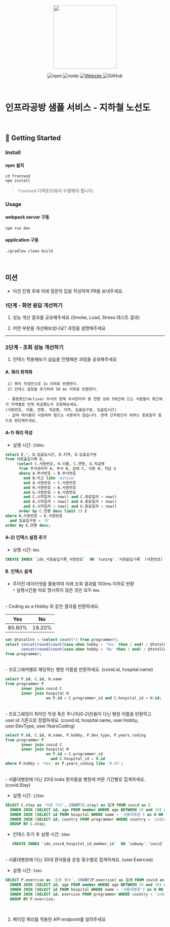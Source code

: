 <p align="center">
    <img width="200px;" src="https://raw.githubusercontent.com/woowacourse/atdd-subway-admin-frontend/master/images/main_logo.png"/>
</p>
<p align="center">
  <img alt="npm" src="https://img.shields.io/badge/npm-%3E%3D%205.5.0-blue">
  <img alt="node" src="https://img.shields.io/badge/node-%3E%3D%209.3.0-blue">
  <a href="https://edu.nextstep.camp/c/R89PYi5H" alt="nextstep atdd">
    <img alt="Website" src="https://img.shields.io/website?url=https%3A%2F%2Fedu.nextstep.camp%2Fc%2FR89PYi5H">
  </a>
  <img alt="GitHub" src="https://img.shields.io/github/license/next-step/atdd-subway-service">
</p>

<br>

# 인프라공방 샘플 서비스 - 지하철 노선도

<br>

## 🚀 Getting Started

### Install
#### npm 설치
```
cd frontend
npm install
```
> `frontend` 디렉토리에서 수행해야 합니다.

### Usage
#### webpack server 구동
```
npm run dev
```
#### application 구동
```
./gradlew clean build
```
<br>

## 미션

* 미션 진행 후에 아래 질문의 답을 작성하여 PR을 보내주세요.

### 1단계 - 화면 응답 개선하기
1. 성능 개선 결과를 공유해주세요 (Smoke, Load, Stress 테스트 결과)

2. 어떤 부분을 개선해보셨나요? 과정을 설명해주세요

---

### 2단계 - 조회 성능 개선하기
1. 인덱스 적용해보기 실습을 진행해본 과정을 공유해주세요
   
#### A. 쿼리 최적화 
```
 1) 쿼리 작성만으로 1s 이하로 반환한다. 
 2) 인덱스 설정을 추가하여 50 ms 이하로 반환한다. 

 - 활동중인(Active) 부서의 현재 부서관리자 중 연봉 상위 5위안에 드는 사람들이 최근에 각 지역별로 언제 퇴실했는지 조회해보세요. 
(사원번호, 이름, 연봉, 직급명, 지역, 입출입구분, 입출입시간) 
 - 급여 테이블의 사용여부 필드는 사용하지 않습니다. 현재 근무중인지 여부는 종료일자 필드로 판단해주세요.
```
   

#### A-1) 쿼리 작성
- 실행 시간:  `250ms`

```sql
select E.*, D.입출입시간, D.지역, D.입출입구분
from 사원출입기록 D,
     (select C.사원번호, H.이름, C.연봉, G.직급명
      from 부서관리자 A, 부서 B, 급여 C, 사원 H, 직급 G
      where A.부서번호 = B.부서번호
        and B.비고 like 'active'
        and A.사원번호 = C.사원번호
        and H.사원번호 = A.사원번호
        and G.사원번호 = A.사원번호
        and C.시작일자 < now() and C.종료일자 > now()
        and A.시작일자 < now() and A.종료일자 > now()
        and G.시작일자 < now() and G.종료일자 > now()
      order by C.연봉 desc limit 5) E
where D.사원번호 = E.사원번호
  and 입출입구분 = 'O'
order by E.연봉 desc;
```
#### A-2) 인덱스 설정 추가
- 실행 시간: `0ms`
```sql
CREATE INDEX `idx_사원출입기록_사원번호`  ON `tuning`.`사원출입기록` (사원번호) COMMENT '' ALGORITHM DEFAULT LOCK DEFAULT
```

#### B. 인덱스 설계


- 주어진 데이터셋을 활용하여 아래 조회 결과를 100ms 이하로 반환
  <br/>
   `*` 실행시간을 따로 명시하지 않은 것은 모두 `0ms`
  
<br/>
  - Coding as a Hobby 와 같은 결과를 반환하세요.

Yes | No
----------|-----------
80.80%	|19.20%
  
```sql
set @totalCnt = (select count(*) from programmer);
select concat(round(count(case when hobby = 'Yes' then 1 end) / @totalCnt * 100, 1), '%') AS Yes,
       concat(round(count(case when hobby = 'No' then 1 end) / @totalCnt * 100, 1), '%') AS No
from programmer;
```

<br/>
- 프로그래머별로 해당하는 병원 이름을 반환하세요. (covid.id, hospital.name)

```sql
select P.id, C.id, H.name
from programmer P
       inner join covid C
       inner join hospital H
                  on P.id = C.programmer_id and C.hospital_id = H.id;
```

<br/>
- 프로그래밍이 취미인 학생 혹은 주니어(0-2년)들이 다닌 병원 이름을 반환하고 user.id 기준으로 정렬하세요. (covid.id, hospital.name, user.Hobby, user.DevType, user.YearsCoding)

```sql
select P.id, C.id, H.name, P.hobby, P.dev_type, P.years_coding
from programmer P
       inner join covid C
       inner join hospital H
                  on P.id = C.programmer_id
                    and C.hospital_id = H.id
where P.hobby = 'Yes' or P.years_coding like '0-2%';
```

<br/>
- 서울대병원에 다닌 20대 India 환자들을 병원에 머문 기간별로 집계하세요. (covid.Stay)

- 실행 시간: `125ms`
```sql
SELECT C.stay as '머문 기간', COUNT(C.stay) as 집계 FROM covid as C 
  INNER JOIN (SELECT id, age FROM member WHERE age BETWEEN 20 and 29) as M ON M.id = C.member_id
  INNER JOIN (SELECT id FROM hospital WHERE name = '서울대병원') as H ON H.id = C.hospital_id
  INNER JOIN (SELECT id, country FROM programmer WHERE country = 'india') as P ON P.id = C.programmer_id
  GROUP BY C.stay;
```

- 인덱스 추가 후 실행 시간: `16ms`
```sql
   CREATE INDEX `idx_covid_hospital_id_member_id`  ON `subway`.`covid` (hospital_id, member_id) COMMENT '' ALGORITHM DEFAULT LOCK DEFAULT
```

<br/>
- 서울대병원에 다닌 30대 환자들을 운동 횟수별로 집계하세요. (user.Exercise)

- 실행 시간: `31ms`
```sql
SELECT P.exercise as '운동 횟수', COUNT(P.exercise) as 집계 FROM covid as C 
  INNER JOIN (SELECT id, age FROM member WHERE age BETWEEN 30 and 39) as M ON M.id = C.member_id
  INNER JOIN (SELECT id FROM hospital WHERE name = '서울대병원') as H ON H.id = C.hospital_id
  INNER JOIN (SELECT id, exercise FROM programmer WHERE country = 'india') as P ON P.id = C.programmer_id
  GROUP BY P.exercise;
```

<br/>

2. 페이징 쿼리를 적용한 API endpoint를 알려주세요

